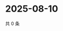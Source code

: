 # 2025-08-10

共 0 条

<!-- BEGIN ZHIHUQUESTIONS -->
<!-- 最后更新时间 Sun Aug 10 2025 13:17:02 GMT+0800 (China Standard Time) -->

<!-- END ZHIHUQUESTIONS -->
